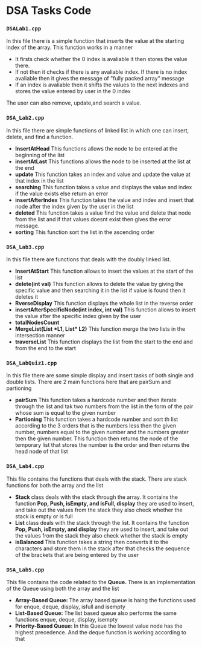 <h1>DSA Tasks Code</h1>

### `DSALab1.cpp`
<p>In this file there is a simple function that inserts the value at the starting index of the array. This function works in a manner
  <ul>
    <li>It firsts check whether the 0 index is avaliable it then stores the value there.</li>
    <li>If not then it checks if there is any avaliable index. If there is no index avaliable then it gives the message of "fully packed array" message</li>
    <li>If an index is avaliable then it shifts the values to the next indexes and stores the value entered by user in the 0 index</li>
  </ul>
  The user can also remove, update,and search a value.
</p>

### `DSA_Lab2.cpp`
<p>In this file there are simple functions of linked list in which one can insert, delete, and find a function.
  <ul>
    <li><strong>InsertAtHead</strong> This functions allows the node to be entered at the beginning of the list</li>
    <li><strong>insertAtLast</strong> This functions allows the node to be inserted at the list at the end</li>
    <li><strong>update</strong> This function takes an index and value and update the value at that index in the list</li>
    <li><strong>searching</strong> This function takes a value and displays the value and index if the value exists else return an error</li>
    <li><strong>insertAfterIndex</strong> This function takes the value and index and insert that node after the index given by the user in the list</li>
    <li><strong>deleted</strong> This function takes a value find the value and delete that node from the list and if that values doesnt exist then gives the error message.</li>
    <li><strong>sorting</strong> This function sort the list in the ascending order</li>
  </ul>
</p>

### `DSA_Lab3.cpp`
<p>In this file there are functions that deals with the doubly linked list.</p>
<ul>
  <li><strong>InsertAtStart</strong> This function allows to insert the values at the start of the list</li>
  <li><strong>delete(int val)</strong> This function allows to delete the value by giving the specific value and then searching it in the list if value is found then it deletes it</li>
  <li><strong>RverseDisplay</strong> This function displays the whole list in the reverse order</li>
  <li><strong>insertAfterSpecificNode(int index, int val)</strong> This function allows to insert the value after the specific index given by the user</li>
  <li><strong>totalNodesCount</strong This function displays the total nodes in the list></li>
  <li><strong>MergeList(List *L1, List* L2)</strong> This function merge the two lists in the intersection manner</li>
  <li><strong>traverseList</strong> This function displays the list from the start to the end and from the end to the start</li>
</ul>

### `DSA_LabQuiz1.cpp`
<p>In this file there are some simple display and insert tasks of both single and double lists. There are 2 main functions here that are pairSum and partioning</p>
<ul>
<li><strong>pairSum</strong> This function takes a hardcode number and then iterate through the list and tak two numbers from the list in the form of the pair whose sum is equal to the given number</li>
<li><strong>Partioning</strong> This function takes a hardcode number and sort th list according to the 3 orders that is the numbers less then the given number, numbers equal to the given number and the numbers greater then the given number. This function then returns the node of the temporary list that stores the number is the order and then returns the head node of that list</li>
</ul>

### `DSA_Lab4.cpp`
<p>This file contains the functions that deals with the stack. There are stack functions for both the array and the list</p>
<ul>
  <li><strong>Stack </strong>class deals with the stack through the array. It contains the function <strong>Pop, Push, isEmpty, and isFull, display</strong> they are used to insert, and take out the values from the stack they also check whether the stack is empty or is full</li>
  <li><strong>List </strong>class deals with the stack through the list. It contains the function <strong>Pop, Push, isEmpty, and display</strong> they are used to insert, and take out the values from the stack they also check whether the stack is empty</li>
  <li><strong>isBalanced </strong>This function takes a string then converts it to the characters and store them in the stack after that checks the sequence of the brackets that are being entered by the user</li>
</ul>

### `DSA_Lab5.cpp`
<p>This file contains the code related to the <strong>Queue. </strong>There is an implementation of the Queue using both the array and the list</p>
<ul>
  <li><strong>Array-Based Queue: </strong>The array based queue is haing the functions used for enque, deque, display, isfull and isempty</li>
  <li><strong>List-Based Queue: </strong>The list based queue also performs the same functions enque, deque, display, isempty</li>
  <li><strong>Priority-Based Queue: </strong>In this Queue the lowest value node has the highest precedence. And the deque function is working according to that</li>
</ul>
